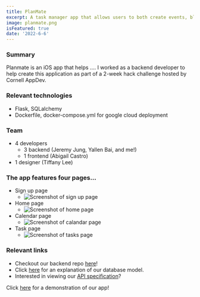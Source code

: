 ```yaml
---
title: PlanMate
excerpt: A task manager app that allows users to both create events, block off time in their calendars, and create to-do lists.
image: planmate.png
isFeatured: true
date: '2022-6-6'
---
```


### Summary
Planmate is an iOS app that helps .... I worked as a backend developer to help create this application as part of a 2-week hack challenge hosted by Cornell AppDev. 

### Relevant technologies
- Flask, SQLalchemy
- Dockerfile, docker-compose.yml for google cloud deployment


### Team
- 4 developers
  - 3 backend (Jeremy Jung, Yallen Bai, and me!)
  - 1 frontend (Abigail Castro)
- 1 designer (Tiffany Lee)

### The app features four pages...
- Sign up page
  - ![Screenshot of sign up page](signup.png)
- Home page
  - ![Screenshot of home page](capturing-tutorial.png)
- Calendar page
  - ![Screenshot of calandar page](capturing-tutorial.png)
- Task page
  - ![Screenshot of tasks page](capturing-tutorial.png)

### Relevant links
- Checkout our backend repo [here](https://github.com/triple-jay/backendhackchallenge)!
- Click [here](https://github.com/triple-jay/backendhackchallenge#readme) for an explanation of our database model.
- Interested in viewing our [API specification](https://docs.google.com/document/d/1dRZiPb49iOvGMvkG6XusQtS2edt8dsEkdhFH_o3Qy_A/edit?usp=sharing)?

Click [here](https://youtu.be/1iEAlHVln-I) for a demonstration of our app!
